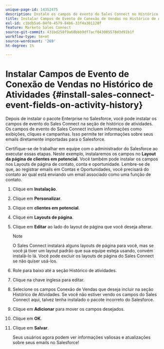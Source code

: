 ```yaml
---
unique-page-id: 14352475
description: Instale os campos de evento do Sales Connect no Histórico de atividades - Documentação do Marketo - Documentação do produto
title: Instalar Campos de Evento de Conexão de Vendas no Histórico de Atividades
exl-id: c1bdb5a6-04f0-4579-84b6-33f4a301128f
feature: Marketo Sales Connect
source-git-commit: 431bd258f9a68bbb9df7acf043085578d3d91b1f
workflow-type: tm+mt
source-wordcount: '269'
ht-degree: 1%

---
```


# Instalar Campos de Evento de Conexão de Vendas no Histórico de Atividades {#install-sales-connect-event-fields-on-activity-history}

Depois de instalar o pacote Enterprise no Salesforce, você pode instalar os campos de evento do Sales Connect na seção de histórico de atividades. Os campos de evento do Sales Connect incluem informações como exibições, cliques e campanhas. Isso permite ter informações sobre seus emails diretamente importadas para o Salesforce.

Certifique-se de trabalhar em equipe com o administrador do Salesforce ao executar essas etapas. Neste exemplo, instalaremos os campos no **Layout da página de clientes em potencial**. Você também pode instalar os campos nos Layouts de página de contato, conta e oportunidade. Lembre-se de que, ao registrar emails em Contas e Oportunidades, você precisará do contato ao qual está enviando um email associado como uma função de contato.

1. Clique em **Instalação**.
1. Clique em **Personalizar**.
1. Clique em **clientes em potencial**.
1. Clique em **Layouts de página**.
1. Clique em **Editar** ao lado do layout de página que você deseja alterar.

   >[!NOTE]
   >
   >O Sales Connect instalará alguns layouts de página para você, mas se você já tiver um layout padrão que sua equipe esteja usando, convém instalá-lo lá. Você pode excluir os layouts de página do Sales Connect se não quiser usá-los.

1. Role para baixo até a seção Histórico de atividades.
1. Clique na chave inglesa para editar.
1. Selecione os campos Conexão de Vendas que deseja incluir na seção Histórico de Atividades. Se você não estiver vendo os campos do Sales Connect aqui, talvez tenha instalado o pacote incorreto do Salesforce.
1. Clique em **Adicionar** para mover os campos desejados.
1. Clique em **OK**.
1. Clique em **Salvar**.

   Seus usuários agora podem ver informações valiosas e atualizações sobre seus emails no Salesforce!
